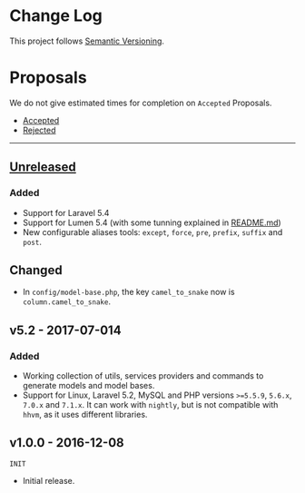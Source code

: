 Change Log
==========

This project follows [Semantic Versioning](CONTRIBUTING.md).

# Proposals

We do not give estimated times for completion on `Accepted` Proposals.

- [Accepted](https://github.com/Triun/laravel-model-base/labels/Accepted)
- [Rejected](https://github.com/Triun/laravel-model-base/labels/Rejected)

---

## [Unreleased]

### Added

- Support for Laravel 5.4
- Support for Lumen 5.4 (with some tunning explained in [README.md](README.md))
- New configurable aliases tools: `except`, `force`, `pre`, `prefix`, `suffix` and `post`.

## Changed

- In `config/model-base.php`, the key `camel_to_snake` now is `column.camel_to_snake`.

## v5.2 - 2017-07-014

### Added

- Working collection of utils, services providers and commands to generate models and model bases.
- Support for Linux, Laravel 5.2, MySQL and PHP versions `>=5.5.9`, `5.6.x`, `7.0.x` and `7.1.x`.
It can work with `nightly`, but is not compatible with `hhvm`, as it uses different libraries.

## v1.0.0 - 2016-12-08

`INIT`

- Initial release.

[Unreleased]: https://github.com/Triun/laravel-model-base/compare/5.2...master

